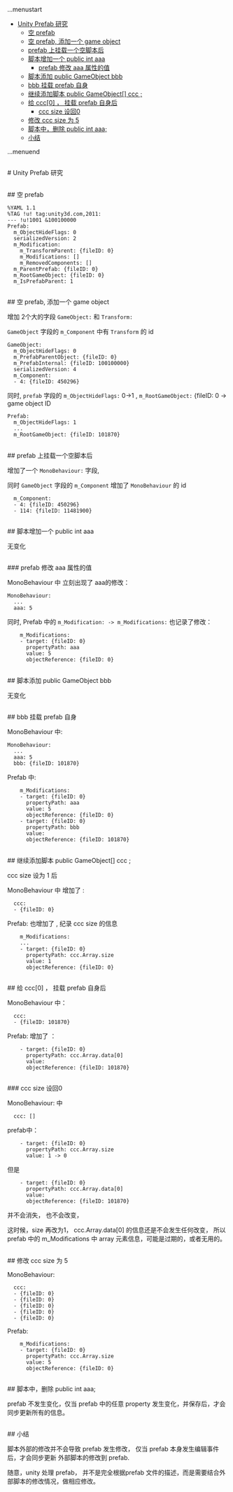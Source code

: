 ...menustart

 - [Unity Prefab 研究](#78b2b08ad01c22c1f14bc8819c10dd29)
   - [空 prefab](#6d709c5dbee8c6e1d4833e35ea5ed9a3)
   - [空 prefab, 添加一个 game object](#e386fc72a64bbb6f28f320bfcc082f2a)
   - [prefab 上挂载一个空脚本后](#35ca7ecc7d43115b34d96761e3a112d7)
   - [脚本增加一个 public int aaa](#8e11a01ecccc92c779ea4236c659dacf)
     - [prefab 修改 aaa 属性的值](#d7521ff8314459d28ef10fa96c59e054)
   - [脚本添加 public GameObject bbb](#94720a7b28fb47e9d387e0e3182ce839)
   - [bbb 挂载 prefab 自身](#b4236c8d3afa787bc275008053008471)
   - [继续添加脚本 public GameObject[] ccc ;](#6631c7ed396f518c2bfa5571fe54398b)
   - [给 ccc[0] ， 挂载 prefab 自身后](#4e88c150f945c68cc53c3796fdc3c04e)
     - [ccc size 设回0](#d26305a20f7a0ecc5633081925662694)
   - [修改 ccc size 为 5](#580d91660f00d6322bd42b9483f32333)
   - [脚本中，删除 public int aaa;](#bc66081dee086ba862581d22f6a78bfb)
   - [小结](#5db9fd7c5a5554033a1f4bb7e6d86e7e)

...menuend



<h2 id="78b2b08ad01c22c1f14bc8819c10dd29"></h2>
# Unity Prefab 研究

<h2 id="6d709c5dbee8c6e1d4833e35ea5ed9a3"></h2>
## 空 prefab

```
%YAML 1.1
%TAG !u! tag:unity3d.com,2011:
--- !u!1001 &100100000
Prefab:
  m_ObjectHideFlags: 0
  serializedVersion: 2
  m_Modification:
    m_TransformParent: {fileID: 0}
    m_Modifications: []
    m_RemovedComponents: []
  m_ParentPrefab: {fileID: 0}
  m_RootGameObject: {fileID: 0}
  m_IsPrefabParent: 1

```

<h2 id="e386fc72a64bbb6f28f320bfcc082f2a"></h2>
## 空 prefab, 添加一个 game object


增加 2个大的字段 `GameObject:`  和  `Transform:`

`GameObject` 字段的 `m_Component` 中有 `Transform` 的 id

```
GameObject:
  m_ObjectHideFlags: 0
  m_PrefabParentObject: {fileID: 0}
  m_PrefabInternal: {fileID: 100100000}
  serializedVersion: 4
  m_Component:
  - 4: {fileID: 450296}
```


同时, `prefab` 字段的 `m_ObjectHideFlags:` 0->1 , `m_RootGameObject:` {fileID:  0 -> game object ID

```
Prefab:
  m_ObjectHideFlags: 1
  ...
  m_RootGameObject: {fileID: 101870}
```


<h2 id="35ca7ecc7d43115b34d96761e3a112d7"></h2>
## prefab 上挂载一个空脚本后

增加了一个 `MonoBehaviour:` 字段,

同时  `GameObject` 字段的 `m_Component` 增加了 `MonoBehaviour` 的 id

```
  m_Component:
  - 4: {fileID: 450296}
  - 114: {fileID: 11481900}
```


<h2 id="8e11a01ecccc92c779ea4236c659dacf"></h2>
## 脚本增加一个 public int aaa

无变化

<h2 id="d7521ff8314459d28ef10fa96c59e054"></h2>
###  prefab 修改 aaa 属性的值


MonoBehaviour 中 立刻出现了 aaa的修改：

```
MonoBehaviour:
  ...
  aaa: 5
```

同时, Prefab 中的   `m_Modification: -> m_Modifications:` 也记录了修改：

```
    m_Modifications:
    - target: {fileID: 0}
      propertyPath: aaa
      value: 5
      objectReference: {fileID: 0}
```


<h2 id="94720a7b28fb47e9d387e0e3182ce839"></h2>
## 脚本添加 public GameObject bbb

无变化


<h2 id="b4236c8d3afa787bc275008053008471"></h2>
## bbb 挂载 prefab 自身

MonoBehaviour 中:  

```
MonoBehaviour:
  ...
  aaa: 5
  bbb: {fileID: 101870}
```
  

Prefab 中:

```
    m_Modifications:
    - target: {fileID: 0}
      propertyPath: aaa
      value: 5
      objectReference: {fileID: 0}
    - target: {fileID: 0}
      propertyPath: bbb
      value: 
      objectReference: {fileID: 101870}
```

<h2 id="6631c7ed396f518c2bfa5571fe54398b"></h2>
## 继续添加脚本 public GameObject[] ccc ;

ccc size 设为 1 后

MonoBehaviour 中 增加了 :

```
  ccc:
  - {fileID: 0}
```

Prefab: 也增加了 , 纪录 ccc size 的信息

```
    m_Modifications:
    ...
    - target: {fileID: 0}
      propertyPath: ccc.Array.size
      value: 1
      objectReference: {fileID: 0}
```


<h2 id="4e88c150f945c68cc53c3796fdc3c04e"></h2>
## 给 ccc[0] ， 挂载 prefab 自身后

MonoBehaviour 中：

```
  ccc:
  - {fileID: 101870}
```

Prefab: 增加了 ：

```
    - target: {fileID: 0}
      propertyPath: ccc.Array.data[0]
      value: 
      objectReference: {fileID: 101870}
```


<h2 id="d26305a20f7a0ecc5633081925662694"></h2>
### ccc size 设回0 

MonoBehaviour: 中

```
  ccc: []
```

prefab中：

```
    - target: {fileID: 0}
      propertyPath: ccc.Array.size
      value: 1 -> 0
```

但是

```
    - target: {fileID: 0}
      propertyPath: ccc.Array.data[0]
      value: 
      objectReference: {fileID: 101870}
```

并不会消失， 也不会改变， 

这时候，size 再改为1， ccc.Array.data[0] 的信息还是不会发生任何改变，
所以 prefab 中的 m_Modifications 中 array 元素信息，可能是过期的，或者无用的。

<h2 id="580d91660f00d6322bd42b9483f32333"></h2>
## 修改 ccc size 为 5

MonoBehaviour:

```
  ccc:
  - {fileID: 0}
  - {fileID: 0}
  - {fileID: 0}
  - {fileID: 0}
  - {fileID: 0}
```

Prefab:

```
    m_Modifications:
    - target: {fileID: 0}
      propertyPath: ccc.Array.size
      value: 5
      objectReference: {fileID: 0}
```

<h2 id="bc66081dee086ba862581d22f6a78bfb"></h2>
## 脚本中，删除 public int aaa;

prefab 不发生变化，仅当 prefab 中的任意 property 发生变化，并保存后，才会同步更新所有的信息。


<h2 id="5db9fd7c5a5554033a1f4bb7e6d86e7e"></h2>
## 小结

脚本外部的修改并不会导致 prefab 发生修改， 仅当 prefab 本身发生编辑事件后，才会同步更新 外部脚本的修改到 prefab.

随意，unity 处理 prefab， 并不是完全根据prefab 文件的描述，而是需要结合外部脚本的修改情况，做相应修改。

